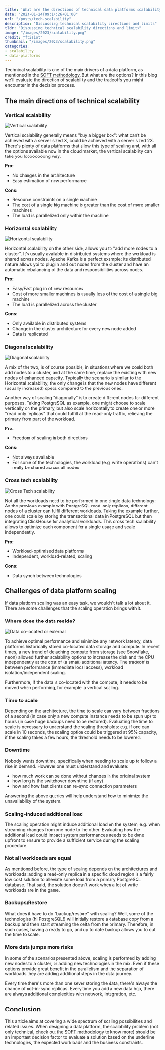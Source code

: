 ```yaml
---
title: 'What are the directions of technical data platforms scalability?'
date: "2023-01-24T09:14:26+01:00"
url: "/posts/tech-scalability"
description: "Discussing technical scalability directions and limits"
tldr: "Discussing technical scalability directions and limits"
image: "/images/2023/scalability.png"
credit: "ftisiot"
thumbnail: "/images/2023/scalability.png"
categories:
- scalability
- data-platforms
---
```


Technical scalability is one of the main drivers of a data platform, as mentioned in the [SOFT methodology](https://aiven.io/blog/a-soft-methodology-to-define-robust-data-platforms). But what are the options? In this blog we'll evaluate the direction of scalability and the tradeoffs you might encounter in the decision process.

<!--more-->

## The main directions of technical scalability

### Vertical scalability

![Vertical scalability](/images/2023/vertical-scalability.png)

Vertical scalability generally means "buy a bigger box": what can't be achieved with a server sized X, could be achieved with a server sized 2X. There's plenty of data platforms that allow this type of scaling and, with all the options available now in the cloud market, the vertical scalability can take you loooooooong way.

**Pro:**

* No changes in the architecture
* Easy estimation of new performance

**Cons:**

* Resource constraints on a single machine
* The cost of a single big machine is greater than the cost of more smaller machines
* The load is parallelized only within the machine

### Horizontal scalability

![Horizontal scalability](/images/2023/horizontal-scalability.png)

Horizontal scalability on the other side, allows you to "add more nodes to a cluster". It's usually available in distributed systems where the workload is shared across nodes. Apache Kafka is a perfect example: its distributed nature allows yoi to plug in and out nodes from the cluster and have an automatic rebalancing of the data and responsibilities across nodes.

**Pro:**

* Easy/Fast plug in of new resources
* Cost of more smaller machines is usually less of the cost of a single big machine
* The load is parallelized across the cluster

**Cons:**

* Only available in distributed systems
* Change in the cluster architecture for every new node added
* Data is replicated


### Diagonal scalability

![Diagonal scalability](/images/2023/scalability.png)

A mix of the two, is of course possible, in situations where we could both add nodes to a cluster, and at the same time, replace the existing with new nodes of enhanced capacity. Typically the scenario is similar to the Horizontal scalability, the only change is that the new nodes have different (usually increased) specs compared to the previous ones.

Another way of scaling "diagonally" is to create different nodes for different purposes. Taking PostgreSQL as example, one might choose to scale vertically on the primary, but also scale horizontally to create one or more "read only replicas" that could fulfill all the read-only traffic, relieving the primary from part of the workload.

**Pro:**

* Freedom of scaling in both directions

**Cons:**

* Not always available
* For some of the technologies, the workload (e.g. write operations) can't really be shared across all nodes

### Cross tech scalability

![Cross Tech scalability](/images/2023/cross-tech-scalability.png)

Not all the workloads need to be performed in one single data technology: As the previous example with PostgreSQL read-only replicas, different nodes of a cluster can fulfil different workloads. Taking the example further, one could scale by storing the transactional data in PostgreSQL but then integrating ClickHouse for analytical workloads. This cross tech scalability allows to optimize each component for a single usage and scale independently.

**Pro:**

* Workload-optimised data platforms
* Independent, workload-related, scaling

**Cons:**

* Data synch between technologies

## Challenges of data platform scaling

If data platform scaling was an easy task, we wouldn't talk a lot about it. There are some challenges that the scaling operation brings with it.

### Where does the data reside?

![Data co-located or external](/images/2023/data-resides.png)

To achieve optimal performance and minimize any network latency, data platforms historically stored co-located data storage and compute. In recent times, a new trend of detaching compute from storage (see Snowflake, neon) allowed further scalability options to increase the disk and the CPU independently at the cost of (a small) additional latency.
The tradeoff is between performance (immediate local access), workload isolation/independent scaling. 

Furthermore, if the data is co-located with the compute, it needs to be moved when performing, for example, a vertical scaling.   

### Time to scale

Depending on the architecture, the time to scale can vary between fractions of a second (in case only a new compute instance needs to be spun up) to hours (in case huge backups need to be restored). Evaluating the time to scale is necessary to understand the scaling thresholds: e.g. if one can scale in 10 seconds, the scaling option could be triggered at 95% capacity, if the scaling takes a few hours, the threshold needs to be lowered.

### Downtime

Nobody wants downtime, specifically when needing to scale up to follow a rise in demand. However one must understand and evaluate:

* how much work can be done without changes in the original system
* how long is the switchover downtime (if any)
* how and how fast clients can re-sync connection parameters

Answering the above queries will help understand how to minimize the unavailability of the system.

### Scaling-induced additional load

The scaling operation might induce additional load on the system, e.g. when streaming changes from one node to the other. Evaluating how the additional load could impact system performances needs to be done upfront to ensure to provide a sufficient service during the scaling procedure.

### Not all workloads are equal

As mentioned before, the type of scaling depends on the architectures and workloads: adding a read-only replica in a specific cloud region is a fairly low cost solution to alleviate some load from a primary PostgreSQL database. That said, the solution doesn't work when a lot of write workloads are in the game.  

### Backups/Restore

What does it have to do "backup/restore" with scaling? Well, some of the technologies (hi PostgreSQL!) will initially restore a database copy from a backup and then start streaming the delta from the primary. Therefore, in such cases, having a ready to go, and up to date backup allows you to cut the time to scale.

### More data jumps more risks

In some of the scenarios presented above, scaling is performed by adding new nodes to a cluster, or adding new technologies in the mix. Even if these options provide great benefit in the parallelism and the separation of workloads they are adding additional steps in the data journey.

Every time there's more than one sever storing the data, there's always the chance of not-in-sync replicas. Every time you add a new data hop, there are always additional complexities with network, integration, etc.

## Conclusion

This article aims at covering a wide spectrum of scaling possibilities and related issues. When designing a data platform, the scalability problem (not only technical, check out the [SOFT methodology](https://aiven.io/blog/a-soft-methodology-to-define-robust-data-platforms) to know more) should be an important decision factor to evaluate a  solution based on the underline technologies, the expected workloads and the business constraints.